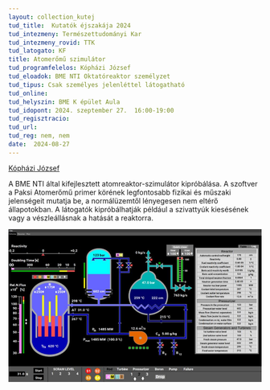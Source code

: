 ```yaml
---
layout: collection_kutej
tud_title:  Kutatók éjszakája 2024
tud_intezmeny: Természettudományi Kar
tud_intezmeny_rovid: TTK
tud_latogato: KF
title: Atomerőmű szimulátor
tud_programfelelos: Kópházi József
tud_eloadok: BME NTI Oktatóreaktor személyzet
tud_tipus: Csak személyes jelenléttel látogatható
tud_online: 
tud_helyszin: BME K épület Aula
tud_idopont: 2024. szeptember 27.  16:00-19:00
tud_regisztracio: 
tud_url: 
tud_reg: nem, nem
date:  2024-08-27
---
```


[Kópházi József](http://www.reak.bme.hu/munkatars/oktatok/kophazi-jozsef.html)

A BME NTI által kifejlesztett atomreaktor-szimulátor kipróbálása. A szoftver a Paksi Atomerőmű primer körének legfontosabb fizikai és műszaki jelenségeit mutatja be, 
a normálüzemtől lényegesen nem eltérő állapotokban. A látogatók kipróbálhatják például a szivattyúk kiesésének vagy a vészleállásnak a hatását a reaktorra.

![Atomerőmű szimulátor](../2023/images/atomeromu-szimulator.jpg)

